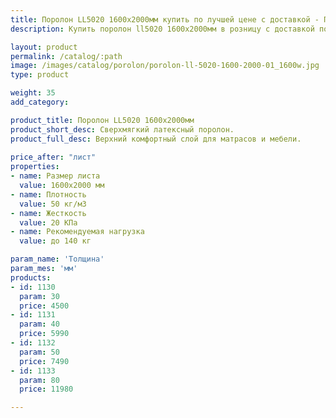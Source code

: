 ```yaml
---
title: Поролон LL5020 1600х2000мм купить по лучшей цене с доставкой - Поролоныч
description: Купить поролон ll5020 1600х2000мм в розницу с доставкой по Москве в интернет-магазине Поролоныча.

layout: product
permalink: /catalog/:path
image: /images/catalog/porolon/porolon-ll-5020-1600-2000-01_1600w.jpg
type: product

weight: 35
add_category: 

product_title: Поролон LL5020 1600х2000мм
product_short_desc: Сверхмягкий латексный поролон.
product_full_desc: Верхний комфортный слой для матрасов и мебели.
        
price_after: "лист"
properties:
- name: Размер листа
  value: 1600х2000 мм
- name: Плотность
  value: 50 кг/м3
- name: Жесткость
  value: 20 КПа
- name: Рекомендуемая нагрузка
  value: до 140 кг

param_name: 'Толщина'
param_mes: 'мм'
products:
- id: 1130
  param: 30
  price: 4500
- id: 1131
  param: 40
  price: 5990
- id: 1132
  param: 50
  price: 7490
- id: 1133
  param: 80
  price: 11980

---
```

